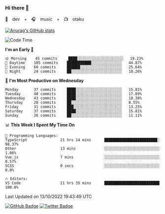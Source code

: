 ### Hi there 👋

🚀　dev　+　🎧　music　+　📺　otaku


[![Anurag's GitHub stats](https://github-readme-stats.vercel.app/api?username=koheitasaka&count_private=true&show_icons=true&theme=monokai)](https://github.com/koheitasaka/github-readme-stats)

<!--START_SECTION:waka-->
![Code Time](http://img.shields.io/badge/Code%20Time-1%2C125%20hrs%2025%20mins-blue)

**I'm an Early 🐤** 

```text
🌞 Morning    45 commits     ████░░░░░░░░░░░░░░░░░░░░░   19.23% 
🌆 Daytime    105 commits    ███████████░░░░░░░░░░░░░░   44.87% 
🌃 Evening    60 commits     ██████░░░░░░░░░░░░░░░░░░░   25.64% 
🌙 Night      24 commits     ██░░░░░░░░░░░░░░░░░░░░░░░   10.26%

```
📅 **I'm Most Productive on Wednesday** 

```text
Monday       37 commits     ████░░░░░░░░░░░░░░░░░░░░░   15.81% 
Tuesday      40 commits     ████░░░░░░░░░░░░░░░░░░░░░   17.09% 
Wednesday    43 commits     ████░░░░░░░░░░░░░░░░░░░░░   18.38% 
Thursday     20 commits     ██░░░░░░░░░░░░░░░░░░░░░░░   8.55% 
Friday       31 commits     ███░░░░░░░░░░░░░░░░░░░░░░   13.25% 
Saturday     37 commits     ████░░░░░░░░░░░░░░░░░░░░░   15.81% 
Sunday       26 commits     ██░░░░░░░░░░░░░░░░░░░░░░░   11.11%

```


📊 **This Week I Spent My Time On** 

```text
💬 Programming Languages: 
TypeScript               21 hrs 14 mins      ████████████████████████░   98.37% 
Other                    13 mins             ░░░░░░░░░░░░░░░░░░░░░░░░░   1.06% 
Vue.js                   7 mins              ░░░░░░░░░░░░░░░░░░░░░░░░░   0.57% 
SCSS                     0 secs              ░░░░░░░░░░░░░░░░░░░░░░░░░   0.0%

🔥 Editors: 
VS Code                  21 hrs 35 mins      █████████████████████████   100.0%

```


 Last Updated on 13/10/2022 19:43:49 UTC
<!--END_SECTION:waka-->

[![GitHub Badge](https://img.shields.io/badge/GitHub-100000?style=for-the-badge&logo=github&logoColor=white)](https://github.com/koheitasaka)
[![Twitter Badge](https://img.shields.io/badge/Twitter-1DA1F2?style=for-the-badge&logo=twitter&logoColor=white)](https://twitter.com/sleep_asleep_)
